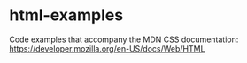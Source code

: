 # html-examples
Code examples that accompany the MDN CSS documentation: https://developer.mozilla.org/en-US/docs/Web/HTML
